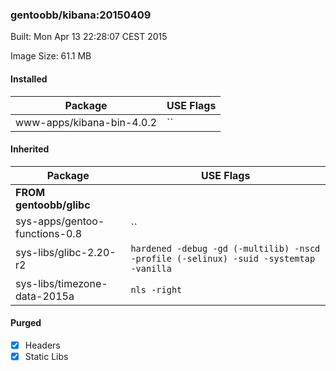 ### gentoobb/kibana:20150409
Built: Mon Apr 13 22:28:07 CEST 2015

Image Size: 61.1 MB
#### Installed
Package | USE Flags
--------|----------
www-apps/kibana-bin-4.0.2 | ``
#### Inherited
Package | USE Flags
--------|----------
**FROM gentoobb/glibc** |
sys-apps/gentoo-functions-0.8 | ``
sys-libs/glibc-2.20-r2 | `hardened -debug -gd (-multilib) -nscd -profile (-selinux) -suid -systemtap -vanilla`
sys-libs/timezone-data-2015a | `nls -right`

#### Purged
- [x] Headers
- [x] Static Libs
